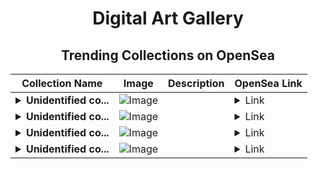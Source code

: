 <div align="center">

# Digital Art Gallery

## Trending Collections on OpenSea

| Collection Name                       | Image                                                                                     | Description                       | OpenSea Link                                                                                          |
|---------------------------------------|-------------------------------------------------------------------------------------------|-----------------------------------|--------------------------------------------------------------------------------------------------------|
| **<details><summary>Unidentified co...</summary>Unidentified contract d19d59b0-5fdf-4620-b6cd-95347b59fb6b</details>** | ![Image](https://i.seadn.io/s/raw/files/cf57d187551dd413e4295042fa0b97b2.jpg?w=500&auto=format?w=200&auto=format) |  | <details><summary>Link</summary>[Unidentified contract d19d59b0-5fdf-4620-b6cd-95347b59fb6b](https://opensea.io/collection/unidentified-contract-d19d59b0-5fdf-4620-b6cd-9534)</details> |
| **<details><summary>Unidentified co...</summary>Unidentified contract 75b6eddb-3379-4f7a-bcfc-5904b19ba964</details>** | ![Image](https://i.seadn.io/s/raw/files/a837708742ad8afcb35eb60ba787976d.jpg?w=500&auto=format?w=200&auto=format) |  | <details><summary>Link</summary>[Unidentified contract 75b6eddb-3379-4f7a-bcfc-5904b19ba964](https://opensea.io/collection/unidentified-contract-75b6eddb-3379-4f7a-bcfc-5904)</details> |
| **<details><summary>Unidentified co...</summary>Unidentified contract a1a80405-b5be-45de-a25b-77c51fb693a8</details>** | ![Image](https://i.seadn.io/s/raw/files/a837708742ad8afcb35eb60ba787976d.jpg?w=500&auto=format?w=200&auto=format) |  | <details><summary>Link</summary>[Unidentified contract a1a80405-b5be-45de-a25b-77c51fb693a8](https://opensea.io/collection/unidentified-contract-a1a80405-b5be-45de-a25b-77c5)</details> |
| **<details><summary>Unidentified co...</summary>Unidentified contract 570e69f5-2127-483e-bfd7-fcbd07fa525b</details>** | ![Image](https://i.seadn.io/s/raw/files/a837708742ad8afcb35eb60ba787976d.jpg?w=500&auto=format?w=200&auto=format) |  | <details><summary>Link</summary>[Unidentified contract 570e69f5-2127-483e-bfd7-fcbd07fa525b](https://opensea.io/collection/unidentified-contract-570e69f5-2127-483e-bfd7-fcbd)</details> |

</div>